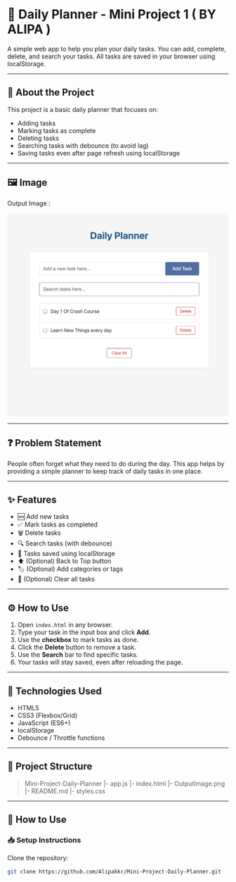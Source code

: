 # 📝 Daily Planner - Mini Project 1 ( BY ALIPA )

A simple web app to help you plan your daily tasks. You can add, complete, delete, and search your tasks. All tasks are saved in your browser using localStorage.

---

## 📌 About the Project

This project is a basic daily planner that focuses on:
- Adding tasks
- Marking tasks as complete
- Deleting tasks
- Searching tasks with debounce (to avoid lag)
- Saving tasks even after page refresh using localStorage

---

## 🖼️ Image
Output Image :

![App Screenshot](./OutputImage.png)

---

## ❓ Problem Statement

People often forget what they need to do during the day. This app helps by providing a simple planner to keep track of daily tasks in one place.

---

## ✨ Features

- 🆕 Add new tasks  
- ✅ Mark tasks as completed  
- 🗑️ Delete tasks  
- 🔍 Search tasks (with debounce)  
- 💾 Tasks saved using localStorage  
- ⬆️ (Optional) Back to Top button  
- 🏷️ (Optional) Add categories or tags  
- 🔄 (Optional) Clear all tasks  

---

## ⚙️ How to Use

1. Open `index.html` in any browser.
2. Type your task in the input box and click **Add**.
3. Use the **checkbox** to mark tasks as done.
4. Click the **Delete** button to remove a task.
5. Use the **Search** bar to find specific tasks.
6. Your tasks will stay saved, even after reloading the page.

---

## 🧰 Technologies Used

- HTML5
- CSS3 (Flexbox/Grid)
- JavaScript (ES6+)
- localStorage
- Debounce / Throttle functions

---

## 📁 Project Structure
> Mini-Project-Daily-Planner
 |- app.js
 |- index.html
 |- OutputImage.png
 |- README.md
 |- styles.css

 ---

## 🧩 How to Use

### 📥 Setup Instructions

Clone the repository:

```bash
git clone https://github.com/Alipakkr/Mini-Project-Daily-Planner.git



